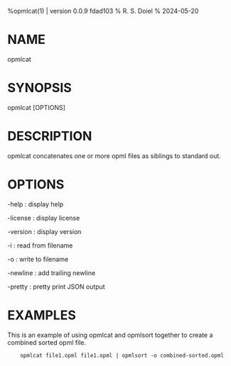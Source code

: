 %opmlcat(1) | version 0.0.9 fdad103
% R. S. Doiel
% 2024-05-20

# NAME

opmlcat

# SYNOPSIS

opmlcat [OPTIONS]

# DESCRIPTION

opmlcat concatenates one or more opml files as siblings to standard out.

# OPTIONS

-help
: display help

-license
: display license

-version
: display version

-i
: read from filename

-o
: write to filename

-newline
: add trailing newline

-pretty
: pretty print JSON output

# EXAMPLES

This is an example of using opmlcat and opmlsort together to 
create a combined sorted opml file.

~~~
    opmlcat file1.opml file1.opml | opmlsort -o combined-sorted.opml
~~~


